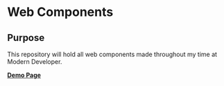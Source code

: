 # Web Components

## Purpose
This repository will hold all web components made throughout my time at Modern Developer.

**[Demo Page](https://she-codes.github.io/learning-web-components/)**